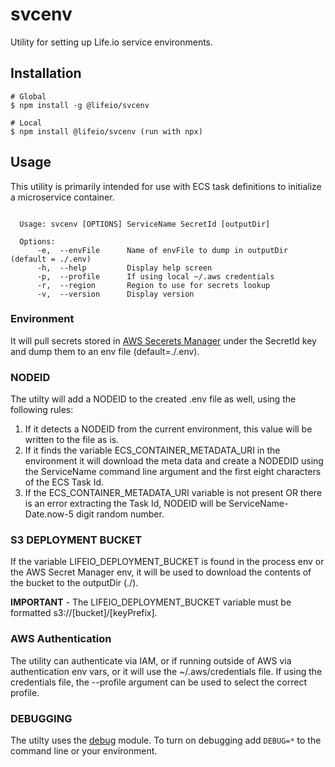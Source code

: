 # svcenv
Utility for setting up Life.io service environments.

## Installation

```
# Global
$ npm install -g @lifeio/svcenv

# Local
$ npm install @lifeio/svcenv (run with npx)
```

## Usage
This utility is primarily intended for use with ECS task definitions to initialize a microservice container.  

```

  Usage: svcenv [OPTIONS] ServiceName SecretId [outputDir]
  
  Options:
      -e,  --envFile      Name of envFile to dump in outputDir (default = ./.env)
      -h,  --help         Display help screen
      -p,  --profile      If using local ~/.aws credentials
      -r,  --region       Region to use for secrets lookup
      -v,  --version      Display version

```

### Environment
It will pull secrets stored in [AWS Secerets Manager](https://aws.amazon.com/secrets-manager/) under the SecretId key and dump them to an env file (default=./.env).  

### NODEID
The utilty will add a NODEID to the created .env file as well, using the following rules:

1. If it detects a NODEID from the current environment, this value will be written to the file as is.
2. If it finds the variable ECS_CONTAINER_METADATA_URI in the environment it will download the meta data and create a NODEDID using the ServiceName command line argument and the first eight characters of the ECS Task Id.
3. If the ECS_CONTAINER_METADATA_URI variable is not present OR there is an error extracting the Task Id, NODEID will be ServiceName-Date.now-5 digit random number.

### S3 DEPLOYMENT BUCKET
If the variable LIFEIO_DEPLOYMENT_BUCKET is found in the process env or the AWS Secret Manager env, it will be used to download the contents of the bucket to the outputDir (./).

**IMPORTANT** - The LIFEIO_DEPLOYMENT_BUCKET variable must be formatted s3://[bucket]/[keyPrefix].

### AWS Authentication
The utility can authenticate via IAM, or if running outside of AWS via authentication env vars, or it will use the ~/.aws/credentials file.  If using the credentials file, the --profile argument can be used to select the correct profile.

### DEBUGGING
The utilty uses the [debug](https://www.npmjs.com/package/debug) module.  To turn on debugging add ```DEBUG=*``` to the command line or your environment.
